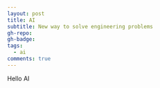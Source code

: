 ```yaml
---
layout: post
title: AI
subtitle: New way to solve engineering problems
gh-repo: 
gh-badge: 
tags:
  - ai
comments: true
---
```


Hello AI